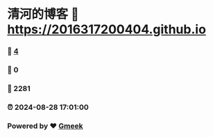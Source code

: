 # 清河的博客 :link: https://2016317200404.github.io 
### :page_facing_up: [4](https://2016317200404.github.io/tag.html) 
### :speech_balloon: 0 
### :hibiscus: 2281 
### :alarm_clock: 2024-08-28 17:01:00 
### Powered by :heart: [Gmeek](https://github.com/Meekdai/Gmeek)
